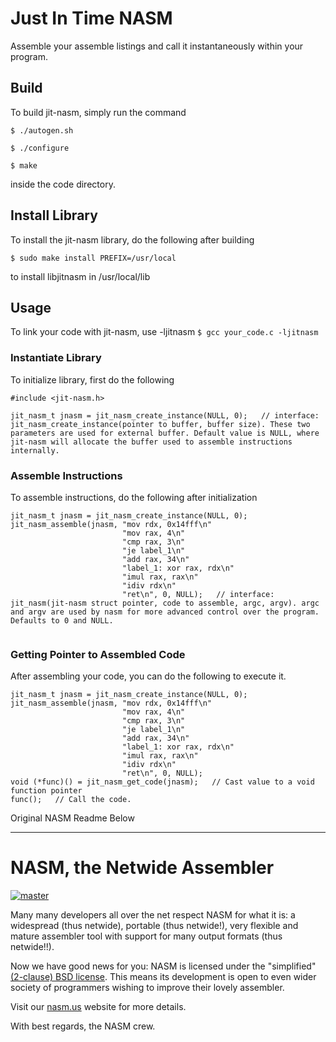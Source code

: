 # Just In Time NASM

Assemble your assemble listings and call it instantaneously within your program.

## Build

To build jit-nasm, simply run the command

`$ ./autogen.sh`

`$ ./configure`

`$ make` 

inside the code directory.

## Install Library

To install the jit-nasm library, do the following after building

`$ sudo make install PREFIX=/usr/local`

to install libjitnasm in /usr/local/lib

## Usage

To link your code with jit-nasm, use -ljitnasm
`$ gcc your_code.c -ljitnasm`

### Instantiate Library
To initialize library, first do the following
```
#include <jit-nasm.h>

jit_nasm_t jnasm = jit_nasm_create_instance(NULL, 0);   // interface: jit_nasm_create_instance(pointer to buffer, buffer size). These two parameters are used for external buffer. Default value is NULL, where jit-nasm will allocate the buffer used to assemble instructions internally.
```

### Assemble Instructions
To assemble instructions, do the following after initialization
```
jit_nasm_t jnasm = jit_nasm_create_instance(NULL, 0);
jit_nasm_assemble(jnasm, "mov rdx, 0x14fff\n"
                         "mov rax, 4\n"
                         "cmp rax, 3\n"
                         "je label_1\n"
                         "add rax, 34\n"
                         "label_1: xor rax, rdx\n"
                         "imul rax, rax\n"
                         "idiv rdx\n"
                         "ret\n", 0, NULL);   // interface: jit_nasm(jit-nasm struct pointer, code to assemble, argc, argv). argc and argv are used by nasm for more advanced control over the program. Defaults to 0 and NULL.
                         
```

### Getting Pointer to Assembled Code
After assembling your code, you can do the following to execute it.
```
jit_nasm_t jnasm = jit_nasm_create_instance(NULL, 0);
jit_nasm_assemble(jnasm, "mov rdx, 0x14fff\n"
                         "mov rax, 4\n"
                         "cmp rax, 3\n"
                         "je label_1\n"
                         "add rax, 34\n"
                         "label_1: xor rax, rdx\n"
                         "imul rax, rax\n"
                         "idiv rdx\n"
                         "ret\n", 0, NULL);  
void (*func)() = jit_nasm_get_code(jnasm);   // Cast value to a void function pointer
func();   // Call the code.
```


Original NASM Readme Below



---

NASM, the Netwide Assembler
===========================

[![master](https://travis-ci.org/netwide-assembler/nasm.svg?branch=master)](https://travis-ci.org/netwide-assembler/nasm)

Many many developers all over the net respect NASM for what it is:
a widespread (thus netwide), portable (thus netwide!), very flexible
and mature assembler tool with support for many output formats (thus netwide!!).

Now we have good news for you: NASM is licensed under the "simplified"
[(2-clause) BSD license](https://opensource.org/licenses/BSD-2-Clause).
This means its development is open to even wider society of programmers
wishing to improve their lovely assembler.

Visit our [nasm.us](https://www.nasm.us/) website for more details.

With best regards, the NASM crew.
